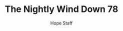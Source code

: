 ---
image: /assets/img/nwd/78_nwd_psalm_119_50_nlt.png
title: The Nightly Wind Down 78
number: 78
categories:
  - The Nightly Wind Down
author: Hope Staff
notes: The Nightly Wind Down 78
embed: >-
  EMBED_GOES_HERE
transcript: >-
  SOME LINES OF TEXT START HERE
---